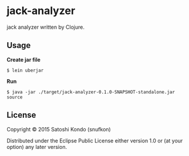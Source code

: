 # jack-analyzer

jack analyzer written by Clojure.

## Usage

**Create jar file**

`$ lein uberjar`

**Run**

`$ java -jar ./target/jack-analyzer-0.1.0-SNAPSHOT-standalone.jar source`

## License

Copyright © 2015 Satoshi Kondo (snufkon)

Distributed under the Eclipse Public License either version 1.0 or (at
your option) any later version.
